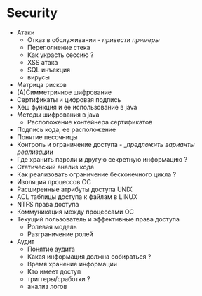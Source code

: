 Security
===========

- Атаки
	- Отказ в обслуживании - _привести примеры_
	- Переполнение стека
	- Как украсть сессию ?
	- XSS атака
	- SQL инъекция
	- вирусы
- Матрица рисков
- (А)Симметричное шифрование
- Сертификаты и цифровая подпись
- Хеш функция и ее использование в java
- Методы шифрования в java
	- Расположение контейнера сертификатов
- Подпись кода, ее расположение
- Понятие песочницы 
- Контроль и ограничение доступа - __предложить варианты реализации_
- Где хранить пароли и другую секретную информацию ?
- Статический анализ кода
- Как реализовать ограничение бесконечного цикла ?
- Изоляция процессов ОС
- Расширенные атрибуты доступа UNIX
- ACL таблицы доступа к файлам в LINUX
- NTFS права доступа
- Коммуникация между процессами ОС
- Текущий пользователь и эффективные права доступа
	- Ролевая модель
	- Разграничение ролей
- Аудит
	- Понятие аудита
	- Какая информация должна собираться ?
	- Время хранение информации
	- Кто имеет доступ
	- триггеры/сработки ?
	- анализ логов